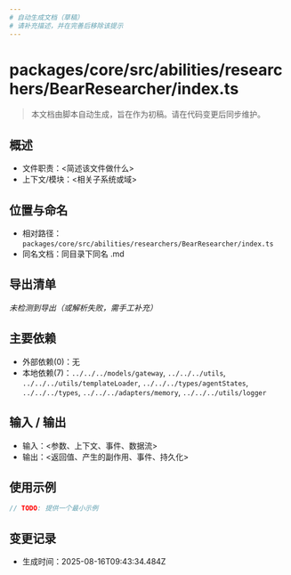 ```yaml
---
# 自动生成文档（草稿）
# 请补充描述，并在完善后移除该提示
---
```


# packages/core/src/abilities/researchers/BearResearcher/index.ts

> 本文档由脚本自动生成，旨在作为初稿。请在代码变更后同步维护。

## 概述

- 文件职责：<简述该文件做什么>
- 上下文/模块：<相关子系统或域>

## 位置与命名

- 相对路径：`packages/core/src/abilities/researchers/BearResearcher/index.ts`
- 同名文档：同目录下同名 .md

## 导出清单

_未检测到导出（或解析失败，需手工补充）_

## 主要依赖

- 外部依赖(0)：无
- 本地依赖(7)：`../../../models/gateway`, `../../../utils`, `../../../utils/templateLoader`, `../../../types/agentStates`, `../../../types`, `../../../adapters/memory`, `../../../utils/logger`

## 输入 / 输出

- 输入：<参数、上下文、事件、数据流>
- 输出：<返回值、产生的副作用、事件、持久化>

## 使用示例

~~~ts
// TODO: 提供一个最小示例
~~~

## 变更记录

- 生成时间：2025-08-16T09:43:34.484Z
